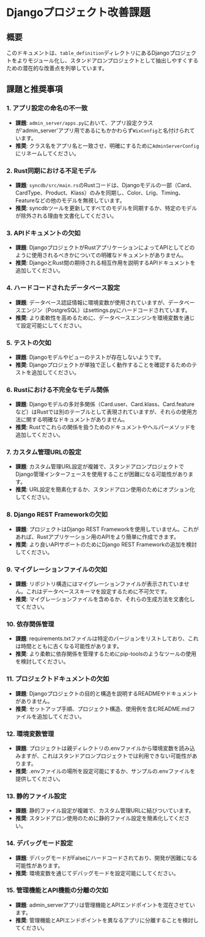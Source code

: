 # Djangoプロジェクト改善課題

## 概要
このドキュメントは、`table_definition`ディレクトリにあるDjangoプロジェクトをよりモジュール化し、スタンドアロンプロジェクトとして抽出しやすくするための潜在的な改善点を列挙しています。

## 課題と推奨事項

### 1. アプリ設定の命名の不一致
- **課題**: `admin_server/apps.py`において、アプリ設定クラスが'admin_server'アプリ用であるにもかかわらず`WixConfig`と名付けられています。
- **推奨**: クラス名をアプリ名と一致させ、明確にするために`AdminServerConfig`にリネームしてください。

### 2. Rust同期における不足モデル
- **課題**: `syncdb/src/main.rs`のRustコードは、Djangoモデルの一部（Card、CardType、Product、Klass）のみを同期し、Color、Lrig、Timing、Featureなどの他のモデルを無視しています。
- **推奨**: syncdbツールを更新してすべてのモデルを同期するか、特定のモデルが除外される理由を文書化してください。

### 3. APIドキュメントの欠如
- **課題**: DjangoプロジェクトがRustアプリケーションによってAPIとしてどのように使用されるべきかについての明確なドキュメントがありません。
- **推奨**: DjangoとRust間の期待される相互作用を説明するAPIドキュメントを追加してください。

### 4. ハードコードされたデータベース設定
- **課題**: データベース認証情報に環境変数が使用されていますが、データベースエンジン（PostgreSQL）はsettings.pyにハードコードされています。
- **推奨**: より柔軟性を高めるために、データベースエンジンを環境変数を通じて設定可能にしてください。

### 5. テストの欠如
- **課題**: Djangoモデルやビューのテストが存在しないようです。
- **推奨**: Djangoプロジェクトが単独で正しく動作することを確認するためのテストを追加してください。

### 6. Rustにおける不完全なモデル関係
- **課題**: Djangoモデルの多対多関係（Card.user、Card.klass、Card.featureなど）はRustでは別のテーブルとして表現されていますが、それらの使用方法に関する明確なドキュメントがありません。
- **推奨**: Rustでこれらの関係を扱うためのドキュメントやヘルパーメソッドを追加してください。

### 7. カスタム管理URLの設定
- **課題**: カスタム管理URL設定が複雑で、スタンドアロンプロジェクトでDjango管理インターフェースを使用することが困難になる可能性があります。
- **推奨**: URL設定を簡素化するか、スタンドアロン使用のためにオプション化してください。

### 8. Django REST Frameworkの欠如
- **課題**: プロジェクトはDjango REST Frameworkを使用していません。これがあれば、Rustアプリケーション用のAPIをより簡単に作成できます。
- **推奨**: より良いAPIサポートのためにDjango REST Frameworkの追加を検討してください。

### 9. マイグレーションファイルの欠如
- **課題**: リポジトリ構造にはマイグレーションファイルが表示されていません。これはデータベーススキーマを設定するために不可欠です。
- **推奨**: マイグレーションファイルを含めるか、それらの生成方法を文書化してください。

### 10. 依存関係管理
- **課題**: requirements.txtファイルは特定のバージョンをリストしており、これは時間とともに古くなる可能性があります。
- **推奨**: より柔軟に依存関係を管理するためにpip-toolsのようなツールの使用を検討してください。

### 11. プロジェクトドキュメントの欠如
- **課題**: Djangoプロジェクトの目的と構造を説明するREADMEやドキュメントがありません。
- **推奨**: セットアップ手順、プロジェクト構造、使用例を含むREADME.mdファイルを追加してください。

### 12. 環境変数管理
- **課題**: プロジェクトは親ディレクトリの.envファイルから環境変数を読み込みますが、これはスタンドアロンプロジェクトでは利用できない可能性があります。
- **推奨**: .envファイルの場所を設定可能にするか、サンプルの.envファイルを提供してください。

### 13. 静的ファイル設定
- **課題**: 静的ファイル設定が複雑で、カスタム管理URLに結びついています。
- **推奨**: スタンドアロン使用のために静的ファイル設定を簡素化してください。

### 14. デバッグモード設定
- **課題**: デバッグモードがFalseにハードコードされており、開発が困難になる可能性があります。
- **推奨**: 環境変数を通じてデバッグモードを設定可能にしてください。

### 15. 管理機能とAPI機能の分離の欠如
- **課題**: admin_serverアプリは管理機能とAPIエンドポイントを混在させています。
- **推奨**: 管理機能とAPIエンドポイントを異なるアプリに分離することを検討してください。
